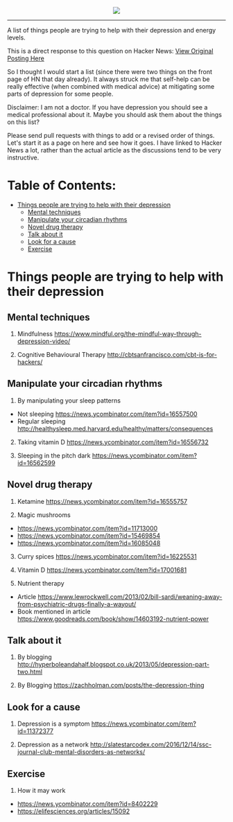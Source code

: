 <p align="center">
<img src="https://i.imgur.com/TekNTIN.png"/>
</p>

------------------

A list of things people are trying to help with their depression and energy levels. 

This is a direct response to this question on Hacker News: [View Original Posting Here](https://news.ycombinator.com/item?id=16557757)

So I thought I would start a list (since there were two things on the front page of HN that day already). It always struck me that self-help can be really effective (when combined with medical advice) at mitigating some parts of depression for some people.

Disclaimer: I am not a doctor. If you have depression you should see a medical professional about it. Maybe you should ask them about the things on this list?

Please send pull requests with things to add or a revised order of things. Let's start it as a page on here and see how it goes. I have linked to Hacker News a lot, rather than the actual article as the discussions tend to be very instructive.

# Table of Contents:
- [Things people are trying to help with their depression](#things-people-are-trying-to-help-with-their-depression)
  * [Mental techniques](#mental-techniques)
  * [Manipulate your circadian rhythms](#manipulate-your-circadian-rhythms)
  * [Novel drug therapy](#novel-drug-therapy)
  * [Talk about it](#talk-about-it)
  * [Look for a cause](#look-for-a-cause)
  * [Exercise](#exercise)

# Things people are trying to help with their depression

## Mental techniques

1. Mindfulness https://www.mindful.org/the-mindful-way-through-depression-video/

2. Cognitive Behavioural Therapy http://cbtsanfrancisco.com/cbt-is-for-hackers/

## Manipulate your circadian rhythms

1. By manipulating your sleep patterns 
+ Not sleeping https://news.ycombinator.com/item?id=16557500
+ Regular sleeping http://healthysleep.med.harvard.edu/healthy/matters/consequences


2. Taking vitamin D https://news.ycombinator.com/item?id=16556732

3. Sleeping in the pitch dark https://news.ycombinator.com/item?id=16562599


## Novel drug therapy

1. Ketamine https://news.ycombinator.com/item?id=16555757

2. Magic mushrooms 
+ https://news.ycombinator.com/item?id=11713000 
+ https://news.ycombinator.com/item?id=15469854
+ https://news.ycombinator.com/item?id=16085048

3. Curry spices https://news.ycombinator.com/item?id=16225531

4. Vitamin D https://news.ycombinator.com/item?id=17001681

5. Nutrient therapy 
+ Article https://www.lewrockwell.com/2013/02/bill-sardi/weaning-away-from-psychiatric-drugs-finally-a-wayout/
+ Book mentioned in article https://www.goodreads.com/book/show/14603192-nutrient-power

## Talk about it

1. By blogging http://hyperboleandahalf.blogspot.co.uk/2013/05/depression-part-two.html

2. By Blogging https://zachholman.com/posts/the-depression-thing

## Look for a cause

1. Depression is a symptom https://news.ycombinator.com/item?id=11372377

2. Depression as a network http://slatestarcodex.com/2016/12/14/ssc-journal-club-mental-disorders-as-networks/


## Exercise

1. How it may work
+ https://news.ycombinator.com/item?id=8402229
+ https://elifesciences.org/articles/15092


